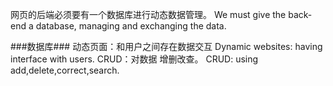 网页的后端必须要有一个数据库进行动态数据管理。
We must give the back-end a database, managing and exchanging the data.

###数据库###
动态页面：和用户之间存在数据交互 Dynamic websites: having interface with users.
CRUD：对数据 增删改查。
CRUD: using add,delete,correct,search.

